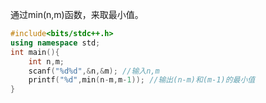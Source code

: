 通过min(n,m)函数，来取最小值。
```cpp
#include<bits/stdc++.h>
using namespace std;
int main(){
	int n,m;
	scanf("%d%d",&n,&m); //输入n,m
	printf("%d",min(n-m,m-1)); //输出(n-m)和(m-1)的最小值
}
```